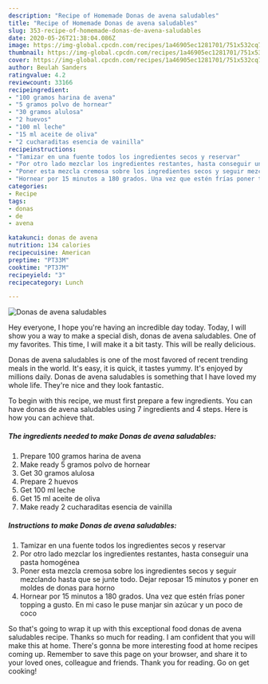 ```yaml
---
description: "Recipe of Homemade Donas de avena saludables"
title: "Recipe of Homemade Donas de avena saludables"
slug: 353-recipe-of-homemade-donas-de-avena-saludables
date: 2020-05-26T21:38:04.086Z
image: https://img-global.cpcdn.com/recipes/1a46905ec1281701/751x532cq70/donas-de-avena-saludables-foto-principal.jpg
thumbnail: https://img-global.cpcdn.com/recipes/1a46905ec1281701/751x532cq70/donas-de-avena-saludables-foto-principal.jpg
cover: https://img-global.cpcdn.com/recipes/1a46905ec1281701/751x532cq70/donas-de-avena-saludables-foto-principal.jpg
author: Beulah Sanders
ratingvalue: 4.2
reviewcount: 33166
recipeingredient:
- "100 gramos harina de avena"
- "5 gramos polvo de hornear"
- "30 gramos alulosa"
- "2 huevos"
- "100 ml leche"
- "15 ml aceite de oliva"
- "2 cucharaditas esencia de vainilla"
recipeinstructions:
- "Tamizar en una fuente todos los ingredientes secos y reservar"
- "Por otro lado mezclar los ingredientes restantes, hasta conseguir una pasta homogénea"
- "Poner esta mezcla cremosa sobre los ingredientes secos y seguir mezclando hasta que se junte todo. Dejar reposar 15 minutos y poner en moldes de donas para horno"
- "Hornear por 15 minutos a 180 grados. Una vez que estén frías poner topping a gusto. En mi caso le puse manjar sin azúcar y un poco de coco"
categories:
- Recipe
tags:
- donas
- de
- avena

katakunci: donas de avena 
nutrition: 134 calories
recipecuisine: American
preptime: "PT33M"
cooktime: "PT37M"
recipeyield: "3"
recipecategory: Lunch

---
```



![Donas de avena saludables](https://img-global.cpcdn.com/recipes/1a46905ec1281701/751x532cq70/donas-de-avena-saludables-foto-principal.jpg)

Hey everyone, I hope you're having an incredible day today. Today, I will show you a way to make a special dish, donas de avena saludables. One of my favorites. This time, I will make it a bit tasty. This will be really delicious.

Donas de avena saludables is one of the most favored of recent trending meals in the world. It's easy, it is quick, it tastes yummy. It's enjoyed by millions daily. Donas de avena saludables is something that I have loved my whole life. They're nice and they look fantastic.




To begin with this recipe, we must first prepare a few ingredients. You can have donas de avena saludables using 7 ingredients and 4 steps. Here is how you can achieve that.

<!--inarticleads1-->

##### The ingredients needed to make Donas de avena saludables:

1. Prepare 100 gramos harina de avena
1. Make ready 5 gramos polvo de hornear
1. Get 30 gramos alulosa
1. Prepare 2 huevos
1. Get 100 ml leche
1. Get 15 ml aceite de oliva
1. Make ready 2 cucharaditas esencia de vainilla




<!--inarticleads2-->

##### Instructions to make Donas de avena saludables:

1. Tamizar en una fuente todos los ingredientes secos y reservar
1. Por otro lado mezclar los ingredientes restantes, hasta conseguir una pasta homogénea
1. Poner esta mezcla cremosa sobre los ingredientes secos y seguir mezclando hasta que se junte todo. Dejar reposar 15 minutos y poner en moldes de donas para horno
1. Hornear por 15 minutos a 180 grados. Una vez que estén frías poner topping a gusto. En mi caso le puse manjar sin azúcar y un poco de coco




So that's going to wrap it up with this exceptional food donas de avena saludables recipe. Thanks so much for reading. I am confident that you will make this at home. There's gonna be more interesting food at home recipes coming up. Remember to save this page on your browser, and share it to your loved ones, colleague and friends. Thank you for reading. Go on get cooking!
